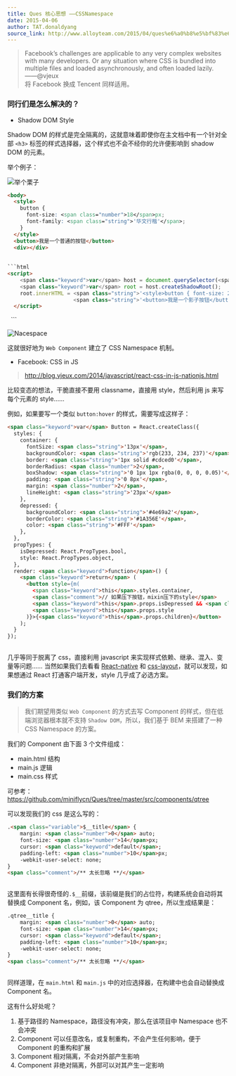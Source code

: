 ```yaml
---
title: Ques 核心思想 ——CSSNamespace
date: 2015-04-06
author: TAT.donaldyang
source_link: http://www.alloyteam.com/2015/04/ques%e6%a0%b8%e5%bf%83%e6%80%9d%e6%83%b3-cssnamespace/
---
```


> Facebook’s challenges are applicable to any very complex websites with many developers. Or any situation where CSS is bundled into multiple files and loaded asynchronously, and often loaded lazily.  
> ——@vjeux  
> 将 Facebook 换成 Tencent 同样适用。

### 同行们是怎么解决的？

-   Shadow DOM Style

Shadow DOM 的样式是完全隔离的，这就意味着即使你在主文档中有一个针对全部 `<h3>` 标签的样式选择器，这个样式也不会不经你的允许便影响到 shadow DOM 的元素。

举个例子：

![举个栗子](http://7tszky.com1.z0.glb.clouddn.com/Fst7pnZpcfxtdFcqOCQw6aWM2iMZ)

````html
<body>  
  <style>
    button {
      font-size: <span class="number">18</span>px;
      font-family: <span class="string">'华文行楷'</span>;
    }
  </style>
  <button>我是一个普通的按钮</button>
  <div></div>
 
  
```html
<script>
    <span class="keyword">var</span> host = document.querySelector(<span class="string">'div'</span>);
    <span class="keyword">var</span> root = host.createShadowRoot();
    root.innerHTML = <span class="string">'<style>button { font-size: 24px; color: blue; } </style>'</span> +
                     <span class="string">'<button>我是一个影子按钮</button>'</span>
  </script>
````

</body>
 
```

![Nacespace](http://7tszky.com1.z0.glb.clouddn.com/FhqVEOXTsoXNd8r7OgbIPZjsVOAl)

这就很好地为 `Web Component` 建立了 CSS Namespace 机制。

-   Facebook: CSS in JS

> <http://blog.vjeux.com/2014/javascript/react-css-in-js-nationjs.html>

比较变态的想法，干脆直接不要用 classname，直接用 style，然后利用 js 来写每个元素的 style……

例如，如果要写一个类似 `button:hover` 的样式，需要写成这样子：

```html
<span class="keyword">var</span> Button = React.createClass({
  styles: {
    container: {
      fontSize: <span class="string">'13px'</span>,
      backgroundColor: <span class="string">'rgb(233, 234, 237)'</span>,
      border: <span class="string">'1px solid #cdced0'</span>,
      borderRadius: <span class="number">2</span>,
      boxShadow: <span class="string">'0 1px 1px rgba(0, 0, 0, 0.05)'</span>,
      padding: <span class="string">'0 8px'</span>,
      margin: <span class="number">2</span>,
      lineHeight: <span class="string">'23px'</span>
    },
    depressed: {
      backgroundColor: <span class="string">'#4e69a2'</span>,
      borderColor: <span class="string">'#1A356E'</span>,
      color: <span class="string">'#FFF'</span>
    },
  },
  propTypes: {
    isDepressed: React.PropTypes.bool,
    style: React.PropTypes.object,
  },
  render: <span class="keyword">function</span>() {
    <span class="keyword">return</span> (
      <button style={m(
        <span class="keyword">this</span>.styles.container,
        <span class="comment">// 如果压下按钮，mixin压下的style</span>
        <span class="keyword">this</span>.props.isDepressed && <span class="keyword">this</span>.styles.depressed,
        <span class="keyword">this</span>.props.style
      )}>{<span class="keyword">this</span>.props.children}</button>
    );
  }
});
 
```

几乎等同于脱离了 css，直接利用 javascript 来实现样式依赖、继承、混入、变量等问题…… 当然如果我们去看看 [React-native](https://github.com/facebook/react-native) 和 [css-layout](https://github.com/facebook/css-layout)，就可以发现，如果想通过 React 打通客户端开发，style 几乎成了必选方案。

### 我们的方案

> 我们期望用类似 `Web Component` 的方式去写 Component 的样式，但在低端浏览器根本就不支持 `Shadow DOM`，所以，我们基于 BEM 来搭建了一种 CSS Namespace 的方案。

我们的 Component 由下面 3 个文件组成：

-   main.html 结构
-   main.js 逻辑
-   main.css 样式

可参考：<https://github.com/miniflycn/Ques/tree/master/src/components/qtree>

可以发现我们的 css 是这么写的：

```html
.<span class="variable">$__title</span> {
    margin: <span class="number">0</span> auto;
    font-size: <span class="number">14</span>px;
    cursor: <span class="keyword">default</span>;
    padding-left: <span class="number">10</span>px;
    -webkit-user-select: none;
}
<span class="comment">/** 太长忽略 **/</span>
 
```

这里面有长得很奇怪的`.$__`前缀，该前缀是我们的占位符，构建系统会自动将其替换成 Component 名，例如，该 Component 为 qtree，所以生成结果是：

```html
.qtree__title {
    margin: <span class="number">0</span> auto;
    font-size: <span class="number">14</span>px;
    cursor: <span class="keyword">default</span>;
    padding-left: <span class="number">10</span>px;
    -webkit-user-select: none;
}
<span class="comment">/** 太长忽略 **/</span>
 
```

同样道理，在 `main.html` 和 `main.js` 中的对应选择器，在构建中也会自动替换成 Component 名。

这有什么好处呢？

1.  基于路径的 Namespace，路径没有冲突，那么在该项目中 Namespace 也不会冲突
2.  Component 可以任意改名，或复制重构，不会产生任何影响，便于 Component 的重构和扩展
3.  Component 相对隔离，不会对外部产生影响
4.  Component 非绝对隔离，外部可以对其产生一定影响